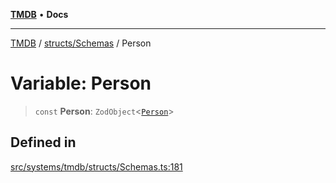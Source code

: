 [**TMDB**](../../../README.md) • **Docs**

***

[TMDB](../../../README.md) / [structs/Schemas](../README.md) / Person

# Variable: Person

> `const` **Person**: `ZodObject`\<[`Person`](../type-aliases/Person.md)\>

## Defined in

[src/systems/tmdb/structs/Schemas.ts:181](https://github.com/Norviah/media-hub/blob/e3dc67aa1738d9ad44e6a4419ef7e26de86e1452/src/systems/tmdb/structs/Schemas.ts#L181)
